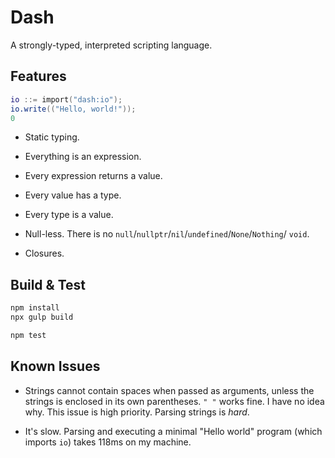 
# Dash

A strongly-typed, interpreted scripting language.

## Features

```lua
io ::= import("dash:io");
io.write(("Hello, world!"));
0
```

* Static typing.

* Everything is an expression.
* Every expression returns a value.
* Every value has a type.
* Every type is a value.
* Null-less. There is no `null`/`nullptr`/`nil`/`undefined`/`None`/`Nothing`/
  `void`.
* Closures.

## Build & Test

```sh
npm install
npx gulp build

npm test
```

## Known Issues

* Strings cannot contain spaces when passed as arguments, unless the strings is
  enclosed in its own parentheses. `" "` works fine. I have no idea why. This
  issue is high priority. Parsing strings is *hard*.

* It's slow. Parsing and executing a minimal "Hello world"
  program (which imports `io`) takes 118ms on my machine.
